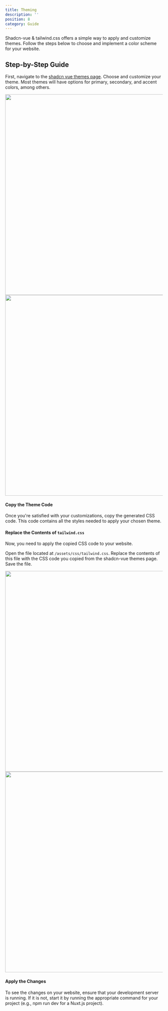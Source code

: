 ```yaml
---
title: Theming
description: ''
position: 8
category: Guide
---
```

Shadcn-vue & tailwind.css offers a simple way to apply and customize themes. Follow the steps below to choose and implement a color scheme for your website.

## Step-by-Step Guide
First, navigate to the [shadcn vue themes page](https://www.shadcn-vue.com/themes.html). Choose and customize your theme.
Most themes will have options for primary, secondary, and accent colors, among others.

<img src="/theming.png" class="light-img" width="1280" height="640" alt=""/>
<img src="/theming.png" class="dark-img" width="1280" height="640" alt=""/>

#### Copy the Theme Code
Once you're satisfied with your customizations, copy the generated CSS code. This code contains all the styles needed to apply your chosen theme.

#### Replace the Contents of `tailwind.css`
Now, you need to apply the copied CSS code to your website.

Open the file located at `/assets/css/tailwind.css`.
Replace the contents of this file with the CSS code you copied from the shadcn-vue themes page.
Save the file.

<img src="/theming-code.png" class="light-img" width="1280" height="640" alt=""/>
<img src="/theming-code.png" class="dark-img" width="1280" height="640" alt=""/>

#### Apply the Changes
To see the changes on your website, ensure that your development server is running. If it is not, start it by running the appropriate command for your project (e.g., npm run dev for a Nuxt.js project).
